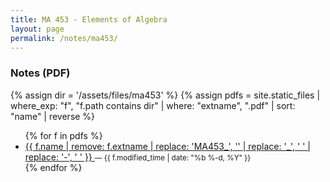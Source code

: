 ```yaml
---
title: MA 453 - Elements of Algebra
layout: page
permalink: /notes/ma453/
---
```


### Notes (PDF)

{% assign dir = '/assets/files/ma453' %}
{% assign pdfs = site.static_files
  | where_exp: "f", "f.path contains dir"
  | where: "extname", ".pdf"
  | sort: "name" | reverse %}

<ul>
{% for f in pdfs %}
  <li>
    <a href="{{ f.path | relative_url }}">
      {{ f.name | remove: f.extname | replace: 'MA453_', '' | replace: '_', ' ' | replace: '-', ' ' }}
    </a>
    <small>— {{ f.modified_time | date: "%b %-d, %Y" }}</small>
  </li>
{% endfor %}
</ul>
